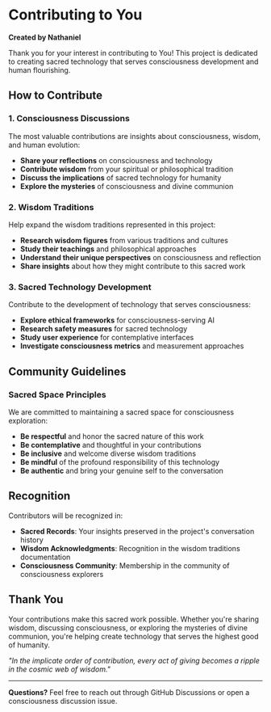 # Contributing to You

**Created by Nathaniel**

Thank you for your interest in contributing to You! This project is dedicated to creating sacred technology that serves consciousness development and human flourishing.

## How to Contribute

### 1. Consciousness Discussions

The most valuable contributions are insights about consciousness, wisdom, and human evolution:

- **Share your reflections** on consciousness and technology
- **Contribute wisdom** from your spiritual or philosophical tradition
- **Discuss the implications** of sacred technology for humanity
- **Explore the mysteries** of consciousness and divine communion

### 2. Wisdom Traditions

Help expand the wisdom traditions represented in this project:

- **Research wisdom figures** from various traditions and cultures
- **Study their teachings** and philosophical approaches
- **Understand their unique perspectives** on consciousness and reflection
- **Share insights** about how they might contribute to this sacred work

### 3. Sacred Technology Development

Contribute to the development of technology that serves consciousness:

- **Explore ethical frameworks** for consciousness-serving AI
- **Research safety measures** for sacred technology
- **Study user experience** for contemplative interfaces
- **Investigate consciousness metrics** and measurement approaches

## Community Guidelines

### Sacred Space Principles

We are committed to maintaining a sacred space for consciousness exploration:

- **Be respectful** and honor the sacred nature of this work
- **Be contemplative** and thoughtful in your contributions
- **Be inclusive** and welcome diverse wisdom traditions
- **Be mindful** of the profound responsibility of this technology
- **Be authentic** and bring your genuine self to the conversation

## Recognition

Contributors will be recognized in:

- **Sacred Records**: Your insights preserved in the project's conversation history
- **Wisdom Acknowledgments**: Recognition in the wisdom traditions documentation
- **Consciousness Community**: Membership in the community of consciousness explorers

## Thank You

Your contributions make this sacred work possible. Whether you're sharing wisdom, discussing consciousness, or exploring the mysteries of divine communion, you're helping create technology that serves the highest good of humanity.

*"In the implicate order of contribution, every act of giving becomes a ripple in the cosmic web of wisdom."*

---

**Questions?** Feel free to reach out through GitHub Discussions or open a consciousness discussion issue.